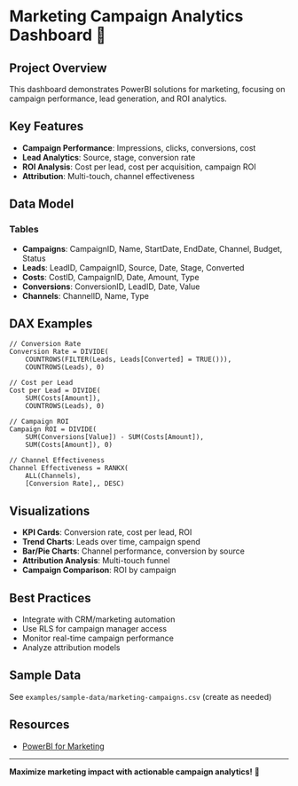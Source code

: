 # Marketing Campaign Analytics Dashboard 📣

## Project Overview

This dashboard demonstrates PowerBI solutions for marketing, focusing on campaign performance, lead generation, and ROI analytics.

## Key Features
- **Campaign Performance**: Impressions, clicks, conversions, cost
- **Lead Analytics**: Source, stage, conversion rate
- **ROI Analysis**: Cost per lead, cost per acquisition, campaign ROI
- **Attribution**: Multi-touch, channel effectiveness

## Data Model
### Tables
- **Campaigns**: CampaignID, Name, StartDate, EndDate, Channel, Budget, Status
- **Leads**: LeadID, CampaignID, Source, Date, Stage, Converted
- **Costs**: CostID, CampaignID, Date, Amount, Type
- **Conversions**: ConversionID, LeadID, Date, Value
- **Channels**: ChannelID, Name, Type

## DAX Examples
```dax
// Conversion Rate
Conversion Rate = DIVIDE(
    COUNTROWS(FILTER(Leads, Leads[Converted] = TRUE())),
    COUNTROWS(Leads), 0)

// Cost per Lead
Cost per Lead = DIVIDE(
    SUM(Costs[Amount]),
    COUNTROWS(Leads), 0)

// Campaign ROI
Campaign ROI = DIVIDE(
    SUM(Conversions[Value]) - SUM(Costs[Amount]),
    SUM(Costs[Amount]), 0)

// Channel Effectiveness
Channel Effectiveness = RANKX(
    ALL(Channels),
    [Conversion Rate],, DESC)
```

## Visualizations
- **KPI Cards**: Conversion rate, cost per lead, ROI
- **Trend Charts**: Leads over time, campaign spend
- **Bar/Pie Charts**: Channel performance, conversion by source
- **Attribution Analysis**: Multi-touch funnel
- **Campaign Comparison**: ROI by campaign

## Best Practices
- Integrate with CRM/marketing automation
- Use RLS for campaign manager access
- Monitor real-time campaign performance
- Analyze attribution models

## Sample Data
See `examples/sample-data/marketing-campaigns.csv` (create as needed)

## Resources
- [PowerBI for Marketing](https://docs.microsoft.com/en-us/power-bi/solutions/industry-marketing)

---

**Maximize marketing impact with actionable campaign analytics!** 📣 